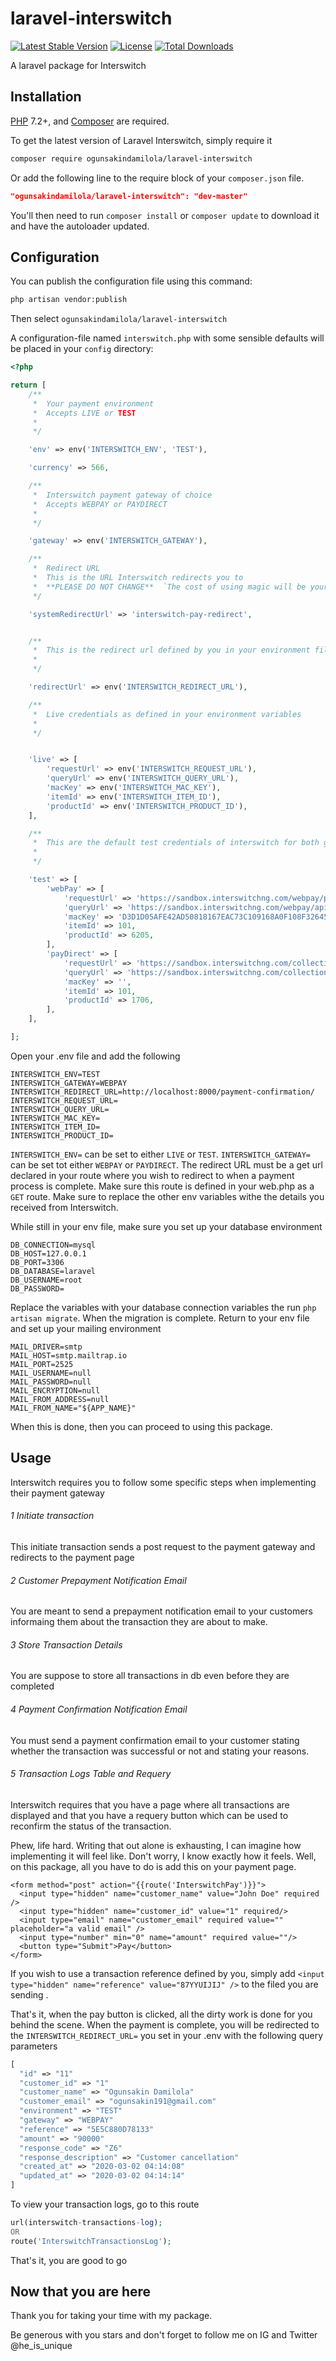 # laravel-interswitch


[![Latest Stable Version](https://poser.pugx.org/ogunsakindamilola/laravel-interswitch/v/stable.svg)](https://packagist.org/packages/ogunsakindamilola/laravel-interswitch)
[![License](https://poser.pugx.org/ogunsakindamilola/laravel-interswitch/license.svg)](LICENSE.md)
[![Total Downloads](https://img.shields.io/packagist/dt/ogunsakindamilola/laravel-interswitch.svg?style=flat-square)](https://packagist.org/packages/ogunsakindamilola/laravel-interswitch)

A laravel package for Interswitch

## Installation

[PHP](https://php.net) 7.2+, and [Composer](https://getcomposer.org) are required.

To get the latest version of Laravel Interswitch, simply require it

```bash
composer require ogunsakindamilola/laravel-interswitch
```

Or add the following line to the require block of your `composer.json` file.

```json
"ogunsakindamilola/laravel-interswitch": "dev-master"
```

You'll then need to run `composer install` or `composer update` to download it and have the autoloader updated.
## Configuration

You can publish the configuration file using this command:
```bash
php artisan vendor:publish
```
Then select `ogunsakindamilola/laravel-interswitch`

A configuration-file named `interswitch.php` with some sensible defaults will be placed in your `config` directory:

```php
<?php

return [
    /**
     *  Your payment environment
     *  Accepts LIVE or TEST
     *
     */

    'env' => env('INTERSWITCH_ENV', 'TEST'),

    'currency' => 566,

    /**
     *  Interswitch payment gateway of choice
     *  Accepts WEBPAY or PAYDIRECT
     *
     */

    'gateway' => env('INTERSWITCH_GATEWAY'),

    /**
     *  Redirect URL
     *  This is the URL Interswitch redirects you to
     *  **PLEASE DO NOT CHANGE**  `The cost of using magic will be your soul`
     */

    'systemRedirectUrl' => 'interswitch-pay-redirect',


    /**
     *  This is the redirect url defined by you in your environment file
     *
     */

    'redirectUrl' => env('INTERSWITCH_REDIRECT_URL'),

    /**
     *  Live credentials as defined in your environment variables
     *
     */


    'live' => [
        'requestUrl' => env('INTERSWITCH_REQUEST_URL'),
        'queryUrl' => env('INTERSWITCH_QUERY_URL'),
        'macKey' => env('INTERSWITCH_MAC_KEY'),
        'itemId' => env('INTERSWITCH_ITEM_ID'),
        'productId' => env('INTERSWITCH_PRODUCT_ID'),
    ],

    /**
     *  This are the default test credentials of interswitch for both gateways
     *
     */

    'test' => [
        'webPay' => [
            'requestUrl' => 'https://sandbox.interswitchng.com/webpay/pay',
            'queryUrl' => 'https://sandbox.interswitchng.com/webpay/api/v1/gettransaction.json',
            'macKey' => 'D3D1D05AFE42AD50818167EAC73C109168A0F108F32645C8B59E897FA930DA44F9230910DAC9E20641823799A107A02068F7BC0F4CC41D2952E249552255710F',
            'itemId' => 101,
            'productId' => 6205,
        ],
        'payDirect' => [
            'requestUrl' => 'https://sandbox.interswitchng.com/collections/w/pay',
            'queryUrl' => 'https://sandbox.interswitchng.com/collections/api/v1/gettransaction.json',
            'macKey' => '',
            'itemId' => 101,
            'productId' => 1706,
        ],
    ],

];
```
Open your .env file and add the following 

```dotenv
INTERSWITCH_ENV=TEST
INTERSWITCH_GATEWAY=WEBPAY
INTERSWITCH_REDIRECT_URL=http://localhost:8000/payment-confirmation/
INTERSWITCH_REQUEST_URL=
INTERSWITCH_QUERY_URL=
INTERSWITCH_MAC_KEY=
INTERSWITCH_ITEM_ID=
INTERSWITCH_PRODUCT_ID=
````
`INTERSWITCH_ENV=` can be set to either `LIVE` or `TEST`.
`INTERSWITCH_GATEWAY=` can be set tot either `WEBPAY` or `PAYDIRECT`.
The redirect URL must be a get url declared in your route where you  wish to redirect to when a payment process is complete.
Make sure this route is defined in your web.php as a `GET` route. Make sure to replace the other env variables withe the details you received from Interswitch.

While still in your env file, make sure you set up your database environment
```dotenv
DB_CONNECTION=mysql
DB_HOST=127.0.0.1
DB_PORT=3306
DB_DATABASE=laravel
DB_USERNAME=root
DB_PASSWORD=
````
Replace the variables with your database connection variables the run `php artisan migrate`. When the migration is complete. Return to your env file and set up your mailing environment

```dotenv
MAIL_DRIVER=smtp
MAIL_HOST=smtp.mailtrap.io
MAIL_PORT=2525
MAIL_USERNAME=null
MAIL_PASSWORD=null
MAIL_ENCRYPTION=null
MAIL_FROM_ADDRESS=null
MAIL_FROM_NAME="${APP_NAME}"
````
When this is done, then you can proceed to using this package.

## Usage
Interswitch requires you to follow some specific steps when implementing their payment gateway
###### 1 Initiate transaction
This initiate transaction sends a post request to the payment gateway and redirects to the payment page
###### 2 Customer Prepayment Notification Email
You are meant to send a prepayment notification email to your customers informaing them about the transaction they are about to make.
###### 3 Store Transaction Details
You are suppose to store all transactions in db even before they are completed
###### 4 Payment Confirmation Notification Email
You must send a payment confirmation email to your customer stating whether the transaction was successful or not and stating your reasons.
###### 5  Transaction Logs Table and Requery
Interswitch requires that you have a page where all transactions are displayed and that you have a requery button which can be used to reconfirm the status of the transaction.


Phew, life hard. Writing that out alone is exhausting, I can imagine how implementing it will feel like. 
Don't worry, I know exactly how it feels. Well, on this package, all you have to do is add this on your payment page.

```blade
<form method="post" action="{{route('InterswitchPay')}}">
  <input type="hidden" name="customer_name" value="John Doe" required />
  <input type="hidden" name="customer_id" value="1" required/>
  <input type="email" name="customer_email" required value="" placeholder="a valid email" />
  <input type="number" min="0" name="amount" required value=""/>
  <button type="Submit">Pay</button>
</form>
```
If you wish to use a transaction reference defined by you, simply add `<input type="hidden" name="reference" value="87YYUIJIJ" />` to the filed you are sending .

That's it, when the pay button is clicked, all the dirty work is done for you behind the scene. When the payment is complete, you will be redirected to the `INTERSWITCH_REDIRECT_URL=` you set in your .env with the following query parameters 
````php
[
  "id" => "11"
  "customer_id" => "1"
  "customer_name" => "Ogunsakin Damilola"
  "customer_email" => "ogunsakin191@gmail.com"
  "environment" => "TEST"
  "gateway" => "WEBPAY"
  "reference" => "5E5C880D78133"
  "amount" => "90000"
  "response_code" => "Z6"
  "response_description" => "Customer cancellation"
  "created_at" => "2020-03-02 04:14:08"
  "updated_at" => "2020-03-02 04:14:14"
]
````

To view your transaction logs, go to this route
```php 
url(interswitch-transactions-log);
OR
route('InterswitchTransactionsLog');
```

That's it, you are good to go

## Now that you are here
Thank you for taking your time with my package. 

Be generous with you stars and don't forget to follow me on IG and Twitter 
@he_is_unique

